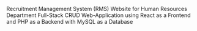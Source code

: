 Recruitment Management System (RMS) Website for Human Resources Department
Full-Stack CRUD Web-Application using React as a Frontend and PHP as a Backend with MySQL as a Database
